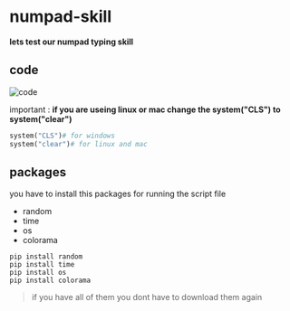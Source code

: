 # numpad-skill
**lets test our numpad typing skill**
## code
![code](https://raw.githubusercontent.com/amirsamgoharpay/numpad-skill/main/numpad.png)

important : **if you are useing linux or mac change the system("CLS") to system("clear")**
```python
system("CLS")# for windows
system("clear")# for linux and mac
```
## packages
you have to install this packages for running the script file
- random
- time
- os
- colorama
```shell
pip install random 
pip install time
pip install os
pip install colorama
```
> if you have all of them you dont have to download them again


